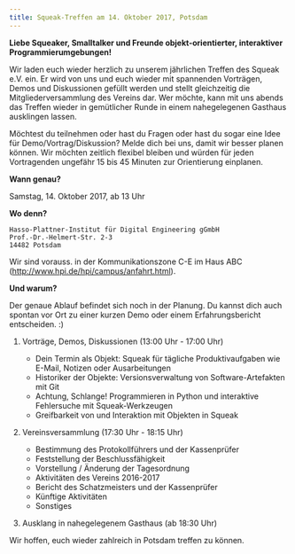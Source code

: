```yaml
---
title: Squeak-Treffen am 14. Oktober 2017, Potsdam
---
```

**Liebe Squeaker, Smalltalker und Freunde objekt-orientierter, interaktiver Programmierumgebungen!**

Wir laden euch wieder herzlich zu unserem jährlichen Treffen des Squeak e.V. ein. Er wird von uns und euch wieder mit spannenden Vorträgen, Demos und Diskussionen gefüllt werden und stellt gleichzeitig die Mitgliederversammlung des Vereins dar. Wer möchte, kann mit uns abends das Treffen wieder in gemütlicher Runde in einem nahegelegenen Gasthaus ausklingen lassen.

Möchtest du teilnehmen oder hast du Fragen oder hast du sogar eine Idee für Demo/Vortrag/Diskussion? Melde dich bei uns, damit wir besser planen können. Wir möchten zeitlich flexibel bleiben und würden für jeden Vortragenden ungefähr 15 bis 45 Minuten zur Orientierung einplanen.

**Wann genau?**

Samstag, 14. Oktober 2017, ab 13 Uhr

**Wo denn?**

```
Hasso-Plattner-Institut für Digital Engineering gGmbH
Prof.-Dr.-Helmert-Str. 2-3
14482 Potsdam
```

Wir sind vorauss. in der Kommunikationszone C-E im Haus ABC (http://www.hpi.de/hpi/campus/anfahrt.html).

**Und warum?**

Der genaue Ablauf befindet sich noch in der Planung. Du kannst dich auch spontan vor Ort zu einer kurzen Demo oder einem Erfahrungsbericht entscheiden. :)

1. Vorträge, Demos, Diskussionen (13:00 Uhr - 17:00 Uhr)
   - Dein Termin als Objekt: Squeak für tägliche Produktivaufgaben wie E-Mail, Notizen oder Ausarbeitungen
   - Historiker der Objekte: Versionsverwaltung von Software-Artefakten mit Git
   - Achtung, Schlange! Programmieren in Python und interaktive Fehlersuche mit Squeak-Werkzeugen
   - Greifbarkeit von und Interaktion mit Objekten in Squeak

2. Vereinsversammlung (17:30 Uhr - 18:15 Uhr)
   - Bestimmung des Protokollführers und der Kassenprüfer
   - Feststellung der Beschlussfähigkeit
   - Vorstellung / Änderung der Tagesordnung
   - Aktivitäten des Vereins 2016-2017
   - Bericht des Schatzmeisters und der Kassenprüfer
   - Künftige Aktivitäten
   - Sonstiges

3. Ausklang in nahegelegenem Gasthaus (ab 18:30 Uhr)

Wir hoffen, euch wieder zahlreich in Potsdam treffen zu können.
